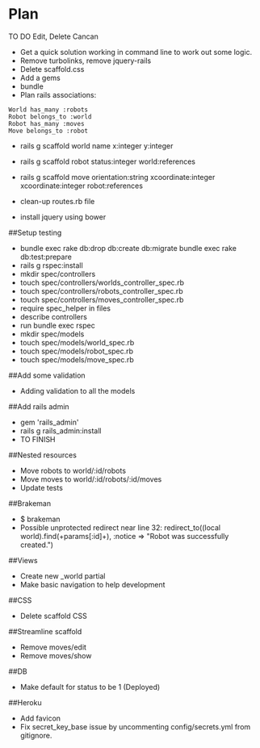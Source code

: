 Plan 
====

TO DO
Edit, Delete Cancan


- Get a quick solution working in command line to work out some logic.
- Remove turbolinks, remove jquery-rails
- Delete scaffold.css
- Add a gems
- bundle
- Plan rails associations:

```
World has_many :robots
Robot belongs_to :world
Robot has_many :moves
Move belongs_to :robot
```

- rails g scaffold world name x:integer y:integer
- rails g scaffold robot status:integer world:references
- rails g scaffold move orientation:string xcoordinate:integer xcoordinate:integer robot:references

- clean-up routes.rb file
- install jquery using bower

##Setup testing
- bundle exec rake db:drop db:create db:migrate bundle exec rake db:test:prepare
- rails g rspec:install
- mkdir spec/controllers 
- touch spec/controllers/worlds_controller_spec.rb
- touch spec/controllers/robots_controller_spec.rb
- touch spec/controllers/moves_controller_spec.rb
- require spec_helper in files
- describe controllers
- run bundle exec rspec 
- mkdir spec/models
- touch spec/models/world_spec.rb 
- touch spec/models/robot_spec.rb 
- touch spec/models/move_spec.rb

##Add some validation
- Adding validation to all the models

##Add rails admin
- gem 'rails_admin'
- rails g rails_admin:install
- TO FINISH

##Nested resources
- Move robots to world/:id/robots
- Move moves to world/:id/robots/:id/moves
- Update tests

##Brakeman
- $ brakeman
- Possible unprotected redirect near line 32: redirect_to((local world).find(+params[:id]+), :notice => "Robot was successfully created.")

##Views
- Create new _world partial
- Make basic navigation to help development

##CSS
- Delete scaffold CSS

##Streamline scaffold
- Remove moves/edit
- Remove moves/show

##DB
- Make default for status to be 1 (Deployed)

##Heroku
- Add favicon
- Fix secret_key_base issue by uncommenting config/secrets.yml from gitignore.